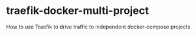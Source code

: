 # traefik-docker-multi-project
How to use Traefik to drive traffic to independent docker-compose projects
